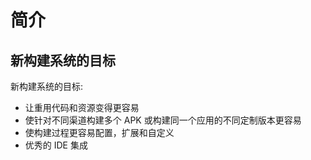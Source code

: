 # 简介

## 新构建系统的目标

新构建系统的目标:

* 让重用代码和资源变得更容易
* 使针对不同渠道构建多个 APK 或构建同一个应用的不同定制版本更容易
* 使构建过程更容易配置，扩展和自定义
* 优秀的 IDE 集成